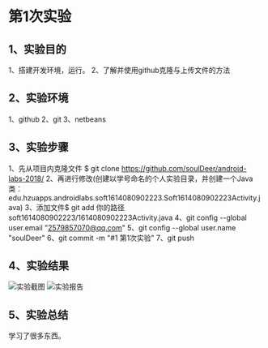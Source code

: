 # 第1次实验

## 1、实验目的
1、搭建开发环境，运行。
2、了解并使用github克隆与上传文件的方法

## 2、实验环境
1、github 
2、git
3、netbeans

## 3、实验步骤
1、先从项目内克隆文件 $ git clone https://github.com/soulDeer/android-labs-2018/
2、再进行修改(创建以学号命名的个人实验目录，并创建一个Java类：edu.hzuapps.androidlabs.soft1614080902223.Soft1614080902223Activity.java)
3、添加文件$ git add 你的路径soft1614080902223/1614080902223Activity.java
4、git config --global user.email "2579857070@qq.com"
5、git config --global user.name "soulDeer"
6、git commit -m "#1 第1次实验"
7、git push

## 4、实验结果
![实验截图](https://github.com/soulDeer/android-labs-2018/blob/master/tupian/shiyanjietu.png)
![实验报告](https://github.com/soulDeer/android-labs-2018/blob/master/tupian/shiyanbaogao.png)

## 5、实验总结
学习了很多东西。

